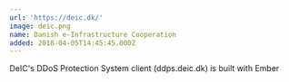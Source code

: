 ```yaml
---
url: 'https://deic.dk/'
image: deic.png
name: Danish e-Infrastructure Cooperation
added: 2018-04-05T14:45:45.000Z
---
```

DeIC's DDoS Protection System client (ddps.deic.dk) is built with Ember